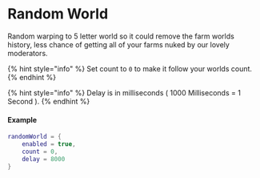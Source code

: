 # Random World

Random warping to 5 letter world so it could remove the farm worlds history, less chance of getting all of your farms nuked by our lovely moderators.

{% hint style="info" %}
Set count to `0` to make it follow your worlds count.
{% endhint %}

{% hint style="info" %}
Delay is in milliseconds ( 1000 Milliseconds = 1 Second ).
{% endhint %}

#### Example

```lua
randomWorld = {
    enabled = true,
    count = 0,
    delay = 8000
}
```
